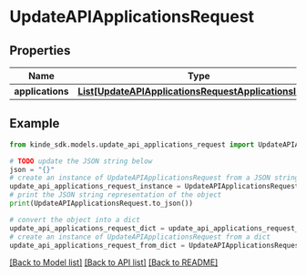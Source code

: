 # UpdateAPIApplicationsRequest


## Properties

Name | Type | Description | Notes
------------ | ------------- | ------------- | -------------
**applications** | [**List[UpdateAPIApplicationsRequestApplicationsInner]**](UpdateAPIApplicationsRequestApplicationsInner.md) |  | 

## Example

```python
from kinde_sdk.models.update_api_applications_request import UpdateAPIApplicationsRequest

# TODO update the JSON string below
json = "{}"
# create an instance of UpdateAPIApplicationsRequest from a JSON string
update_api_applications_request_instance = UpdateAPIApplicationsRequest.from_json(json)
# print the JSON string representation of the object
print(UpdateAPIApplicationsRequest.to_json())

# convert the object into a dict
update_api_applications_request_dict = update_api_applications_request_instance.to_dict()
# create an instance of UpdateAPIApplicationsRequest from a dict
update_api_applications_request_from_dict = UpdateAPIApplicationsRequest.from_dict(update_api_applications_request_dict)
```
[[Back to Model list]](../README.md#documentation-for-models) [[Back to API list]](../README.md#documentation-for-api-endpoints) [[Back to README]](../README.md)


